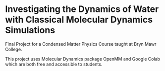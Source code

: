 # Investigating the Dynamics of Water with Classical Molecular Dynamics Simulations
Final Project for a Condensed Matter Physics Course taught at Bryn Mawr College.

This project uses Molecular Dynamics package OpenMM and Google Colab which are both free and accessible to students.
